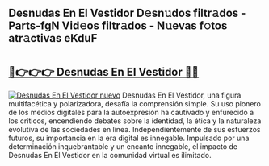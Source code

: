 ## Desnudas En El Vestidor D𝚎sn𝚞dos filtr𝚊dos - Parts-fgN Vid𝚎os filtr𝚊dos - N𝚞evas f𝚘tos atr𝚊ctivas eKduF

# <h2><a href="http://mb18z1.tromn.icu/?c=Desnudas+En+El+Vestidor">🔗👉👉👉 Desnudas En El Vestidor 🔗🔗</a></h2>

[![Desnudas En El Vestidor nuevo](https://i.imgur.com/pEAQMta.gif)](http://mb18z1.tromn.icu/?c=Desnudas+En+El+Vestidor)
Desnudas En El Vestidor, una figura multifacética y polarizadora, desafía la comprensión simple. Su uso pionero de los medios digitales para la autoexpresión ha cautivado y enfurecido a los críticos, encendiendo debates sobre la identidad, la ética y la naturaleza evolutiva de las sociedades en línea. Independientemente de sus esfuerzos futuros, su importancia en la era digital es innegable. Impulsado por una determinación inquebrantable y un encanto innegable, el impacto de Desnudas En El Vestidor en la comunidad virtual es ilimitado.
